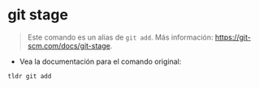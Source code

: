 # git stage

> Este comando es un alias de `git add`.
> Más información: <https://git-scm.com/docs/git-stage>.

- Vea la documentación para el comando original:

`tldr git add`
